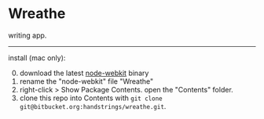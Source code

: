 # Wreathe
writing app.
* * *
install (mac only):

0. download the latest [node-webkit](https://github.com/rogerwang/node-webkit) 
  binary
0. rename the "node-webkit" file "Wreathe"
0. right-click > Show Package Contents. open the "Contents" folder.
0. clone this repo into Contents with 
  `git clone git@bitbucket.org:handstrings/wreathe.git`.
